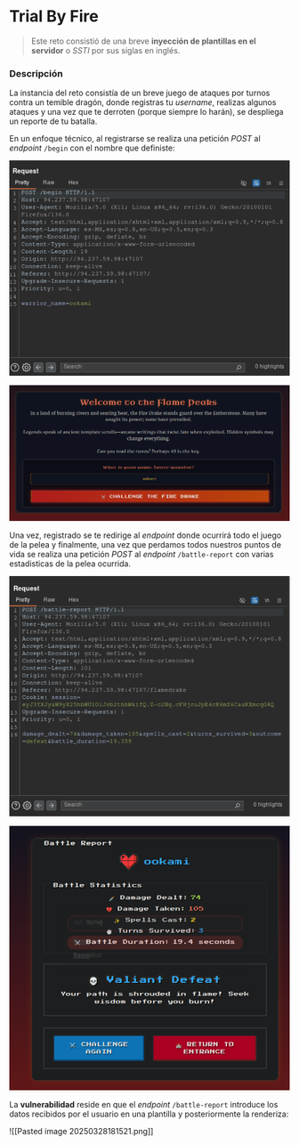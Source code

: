 # Trial By Fire

> Este reto consistió de una breve **inyección de plantillas en el servidor** o *SSTI* por sus siglas en inglés.

### Descripción

La instancia del reto consistía de un breve juego de ataques por turnos contra un temible dragón, donde registras tu *username*, realizas algunos ataques y una vez que te derroten (porque siempre lo harán), se despliega un reporte de tu batalla.

En un enfoque técnico, al registrarse se realiza una petición *POST* al *endpoint* `/begin` con el nombre que definiste:

![trial_by_fire_1.png](imagenes/trial_by_fire_1.png)

![trial_by_fire4.png](imagenes/trial_by_fire4.png)

Una vez, registrado se te redirige al *endpoint* donde ocurrirá todo el juego de la pelea y finalmente, una vez que perdamos todos nuestros puntos de vida se realiza una petición *POST* al *endpoint* `/battle-report` con varias estadisticas de la pelea ocurrida.

![trial_by_fire2.png](imagenes/trial_by_fire2.png)

![trial_by_fire3.png](imagenes/trial_by_fire3.png)

La **vulnerabilidad** reside en que el *endpoint* `/battle-report` introduce los datos recibidos por el usuario en una plantilla y posteriormente la renderiza:

![[Pasted image 20250328181521.png]]